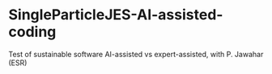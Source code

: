 # SingleParticleJES-AI-assisted-coding
Test of sustainable software AI-assisted vs expert-assisted, with P. Jawahar (ESR)
